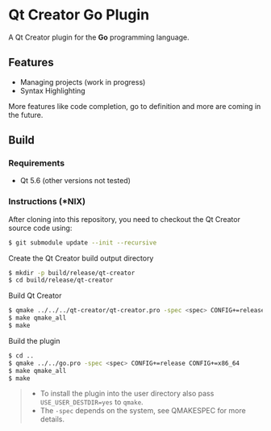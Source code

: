 # Qt Creator Go Plugin

A Qt Creator plugin for the **Go** programming language.

## Features

- Managing projects (work in progress)
- Syntax Highlighting

More features like code completion, go to definition and more are coming in the future.

## Build

### Requirements

- Qt 5.6 (other versions not tested)

### Instructions (\*NIX)

After cloning into this repository, you need to checkout the Qt Creator source code using:

```sh
$ git submodule update --init --recursive
```

Create the Qt Creator build output directory

```sh
$ mkdir -p build/release/qt-creator
$ cd build/release/qt-creator
```

Build Qt Creator

```sh
$ qmake ../../../qt-creator/qt-creator.pro -spec <spec> CONFIG+=release CONFIG+=x86_64
$ make qmake_all
$ make
```

Build the plugin

```sh
$ cd ..
$ qmake ../../go.pro -spec <spec> CONFIG+=release CONFIG+=x86_64
$ make qmake_all
$ make
```

> - To install the plugin into the user directory also pass `USE_USER_DESTDIR=yes` to `qmake`.
> - The `-spec` depends on the system, see QMAKESPEC for more details.



